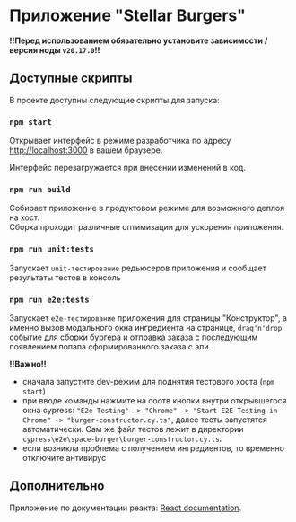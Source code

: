# Приложение "Stellar Burgers"

**!!Перед использованием обязательно установите зависимости / версия ноды `v20.17.0`!!**

## Доступные скрипты

В проекте доступны следующие скрипты для запуска:

### `npm start`

Открывает интерфейс в режиме разработчика по адресу [http://localhost:3000](http://localhost:3000) в вашем браузере.

Интерфейс перезагружается при внесении изменений в код.

### `npm run build`

Собирает приложение в продуктовом режиме для возможного деплоя на хост.\
Сборка проходит различные оптимизации для ускорения приложения.

### `npm run unit:tests`

Запускает `unit-тестирование` редьюсеров приложения и сообщает результаты тестов в консоль

### `npm run e2e:tests`

Запускает `e2e-тестирование` приложения для страницы "Конструктор", а именно вызов модального окна ингредиента на странице, `drag'n'drop` событие для сборки бургера и отправка заказа с последующим появлением попапа сформированного заказа с апи.

**!!Важно!!**

- сначала запустите dev-режим для поднятия тестового хоста (`npm start`)
- при вводе команды нажмите на соотв кнопки внутри открывшегося окна cypress: `"E2e Testing" -> "Chrome" -> "Start E2E Testing in Chrome" -> "burger-constructor.cy.ts"`, далее тесты запустятся автоматически. Сам же файл тестов лежит в директории `cypress\e2e\space-burger\burger-constructor.cy.ts`.
- если возникла проблема с получением ингредиентов, то временно отключите антивирус

## Дополнительно

Приложение по документации реакта: [React documentation](https://reactjs.org/).

